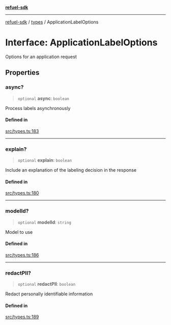 [**refuel-sdk**](../../README.md)

***

[refuel-sdk](../../modules.md) / [types](../README.md) / ApplicationLabelOptions

# Interface: ApplicationLabelOptions

Options for an application request

## Properties

### async?

> `optional` **async**: `boolean`

Process labels asynchronously

#### Defined in

[src/types.ts:183](https://github.com/refuel-ai/refuel-sdk/blob/f2e28ab259fcf3e0cbb5ccf9e6bee5d2eda4cd6f/src/types.ts#L183)

***

### explain?

> `optional` **explain**: `boolean`

Include an explanation of the labeling decision in the response

#### Defined in

[src/types.ts:180](https://github.com/refuel-ai/refuel-sdk/blob/f2e28ab259fcf3e0cbb5ccf9e6bee5d2eda4cd6f/src/types.ts#L180)

***

### modelId?

> `optional` **modelId**: `string`

Model to use

#### Defined in

[src/types.ts:186](https://github.com/refuel-ai/refuel-sdk/blob/f2e28ab259fcf3e0cbb5ccf9e6bee5d2eda4cd6f/src/types.ts#L186)

***

### redactPII?

> `optional` **redactPII**: `boolean`

Redact personally identifiable information

#### Defined in

[src/types.ts:189](https://github.com/refuel-ai/refuel-sdk/blob/f2e28ab259fcf3e0cbb5ccf9e6bee5d2eda4cd6f/src/types.ts#L189)

